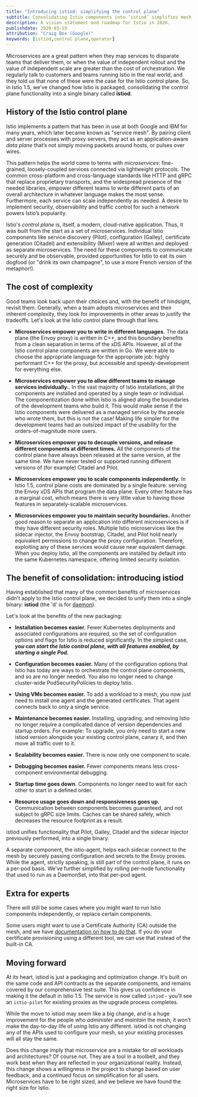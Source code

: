 ```yaml
---
title: "Introducing istiod: simplifying the control plane"
subtitle: Consolidating Istio components into ‘istiod’ simplifies mesh operability, while retaining Istio’s powerful functionality
description: A vision statement and roadmap for Istio in 2020.
publishdate: 2020-03-19
attribution: "Craig Box (Google)"
keywords: [istiod,control plane,operator]
---
```


Microservices are a great pattern when they map services to disparate teams that deliver them, or when the value of independent rollout and the value of independent scale are greater than the cost of orchestration. We regularly talk to customers and teams running Istio in the real world, and they told us that none of these were the case for the Istio control plane. So, in Istio 1.5, we've changed how Istio is packaged, consolidating the control plane functionality into a single binary called **istiod**.

## History of the Istio control plane

Istio implements a pattern that has been in use at both Google and IBM for many years, which later became known as "service mesh". By pairing client and server processes with proxy servers, they act as an application-aware _data plane_ that’s not simply moving packets around hosts, or pulses over wires.

This pattern helps the world come to terms with _microservices_: fine-grained, loosely-coupled services connected via lightweight protocols. The common cross-platform and cross-language standards like HTTP and gRPC that replace proprietary transports, and the widespread presence of the needed libraries, empower different teams to write different parts of an overall architecture in whatever language makes the most sense. Furthermore, each service can scale independently as needed. A desire to implement security, observability and traffic control for such a network powers Istio’s popularity.

Istio's _control plane_ is, itself, a modern, cloud-native application. Thus, it was built from the start as a set of microservices. Individual Istio components like service discovery (Pilot), configuration (Galley), certificate generation (Citadel) and extensibility (Mixer) were all written and deployed as separate microservices.  The need for these components to communicate securely and be observable, provided opportunities for Istio to eat its own dogfood (or "drink its own champagne", to use a more French version of the metaphor!).

## The cost of complexity

Good teams look back upon their choices and, with the benefit of hindsight, revisit them. Generally, when a team adopts microservices and their inherent complexity, they look for improvements in other areas to justify the tradeoffs. Let's look at the Istio control plane through that lens.

 - **Microservices empower you to write in different languages.** The data plane (the Envoy proxy) is written in C++, and this boundary benefits from a clean separation in terms of the xDS APIs. However, all of the Istio control plane components are written in Go. We were able to choose the appropriate language for the appropriate job: highly performant C++ for the proxy, but accessible and speedy-development for everything else.

 - **Microservices empower you to allow different teams to manage services individually.**. In the vast majority of Istio installations, all the components are installed and operated by a single team or individual. The componentization done within Istio is aligned along the boundaries of the development teams who build it.  This would make sense if the Istio components were delivered as a managed service by the people who wrote them, but this is not the case! Making life simpler for the development teams had an outsized impact of the usability for the orders-of-magnitude more users.

 - **Microservices empower you to decouple versions, and release different components at different times.** All the components of the control plane have always been released at the same version, at the same time.  We have never tested or supported running different versions of (for example) Citadel and Pilot.

 - **Microservices empower you to scale components independently.** In Istio 1.5, control plane costs are dominated by a single feature: serving the Envoy xDS APIs that program the data plane. Every other feature has a marginal cost, which means there is very little value to having those features in separately-scalable microservices.

 - **Microservices empower you to maintain security boundaries.** Another good reason to separate an application into different microservices is if they have different security roles. Multiple Istio microservices like the sidecar injector, the Envoy bootstrap, Citadel, and Pilot hold nearly equivalent permissions to change the proxy configuration. Therefore, exploiting any of these services would cause near equivalent damage. When you deploy Istio, all the components are installed by default into the same Kubernetes namespace, offering limited security isolation.

## The benefit of consolidation: introducing istiod

Having established that many of the common benefits of microservices didn't apply to the Istio control plane, we decided to unify them into a single binary: **istiod** (the 'd' is for [daemon](https://en.wikipedia.org/wiki/Daemon_%28computing%29)).

Let's look at the benefits of the new packaging:

 - **Installation becomes easier.** Fewer Kubernetes deployments and associated configurations are required, so the set of configuration options and flags for Istio is reduced significantly. In the simplest case, **_you can start the Istio control plane, with all features enabled, by starting a single Pod._**

 - **Configuration becomes easier.** Many of the configuration options that Istio has today are ways to orchestrate the control plane components, and so are no longer needed. You also no longer need to change cluster-wide PodSecurityPolicies to deploy Istio.

 - **Using VMs becomes easier.** To add a workload to a mesh, you now just need to install one agent and the generated certificates. That agent connects back to only a single service.

 - **Maintenance becomes easier.** Installing, upgrading, and removing Istio no longer require a complicated dance of version dependencies and startup orders. For example: To upgrade, you only need to start a new istiod version alongside your existing control plane, canary it, and then move all traffic over to it.

 - **Scalability becomes easier.** There is now only one component to scale.

 - **Debugging becomes easier.** Fewer components means less cross-component environmental debugging.

 - **Startup time goes down.** Components no longer need to wait for each other to start in a defined order.

 - **Resource usage goes down and responsiveness goes up.** Communication between components becomes guaranteed, and not subject to gRPC size limits. Caches can be shared safely, which decreases the resource footprint as a result.

istiod unifies functionality that Pilot, Galley, Citadel and the sidecar injector previously performed, into a single binary.

A separate component, the istio-agent, helps each sidecar connect to the mesh by securely passing configuration and secrets to the Envoy proxies. While the agent, strictly speaking, is still part of the control plane, it runs on a per-pod basis. We’ve further simplified by rolling per-node functionality that used to run as a DaemonSet, into that per-pod agent.

## Extra for experts

There will still be some cases where you might want to run Istio components independently, or replace certain components.

Some users might want to use a Certificate Authority (CA) outside the mesh, and we have [documentation on how to do that](/docs/tasks/security/plugin-ca-cert/). If you do your certificate provisioning using a different tool, we can use that instead of the built-in CA.

## Moving forward

At its heart, istiod is just a packaging and optimization change.  It's built on the same code and API contracts as the separate components, and remains covered by our comprehensive test suite.  This gives us confidence in making it the default in Istio 1.5. The service is now called `istiod` - you’ll see an `istio-pilot` for existing proxies as the upgrade process completes.

While the move to istiod may seem like a big change, and is a huge improvement for the people who _administer_ and _maintain_ the mesh, it won’t make the day-to-day life of _using_ Istio any different. istiod is not changing any of the APIs used to configure your mesh, so your existing processes will all stay the same.

Does this change imply that microservice are a mistake for _all_ workloads and architectures? Of course not. They are a tool in a toolbelt, and they work best when they are reflected in your organizational reality. Instead, this change shows a willingness in the project to change based on user feedback, and a continued focus on simplification for all users. Microservices have to be right sized, and we believe we have found the right size for Istio.
